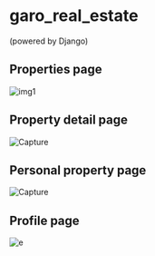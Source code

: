 # garo_real_estate 
(powered by Django)
## Properties page
![img1](https://user-images.githubusercontent.com/116493016/206476235-109e9df3-3c6d-43b5-a7d7-6e600dad2de0.PNG)

## Property detail page
![Capture](https://user-images.githubusercontent.com/116493016/206477312-d24baf0f-c957-45c9-9f12-2c88a85bbc1c.PNG)

## Personal property page
![Capture](https://user-images.githubusercontent.com/116493016/206478035-94084bea-b9fe-46e0-9b14-efcd0708df58.PNG)

## Profile page
![e](https://user-images.githubusercontent.com/116493016/206478150-82f5a03d-1d44-421e-8ed2-40b57b181a26.PNG)
